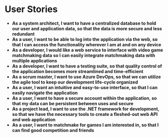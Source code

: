 # User Stories

- **As a system architect, I want to have a centralized database to hold our user and application data, so that the data is more secure and less redundant**
- **As a user, I want to be able to log into the application via the web, so that I can access the functionality wherever I am at and on any device**
- **As a developer, I would like a web service to interface with video game matchmaking data so I can easily integrate matchmaking data with multiple applications**
- **As a developer, I want to have a testing suite, so that quality control of the application becomes more streamlined and time-efficient**
- **As a scrum master, I want to use Azure DevOps, so that we can utilize the agile tool to keep our development life-cycle organized**
- **As a user, I want an intuitive and easy-to-use interface, so that I can easily navigate the application**
- **As a user, I want to have a secure account within the application, so that my data can be persistent between uses and secure**
- **As a project lead, I want to use the .NET framework for development, so that we have the necessary tools to create a fleshed-out web API and web application**
- **As a user, I want to matchmake for games I am interested in, so that I can find good competition and friends**     